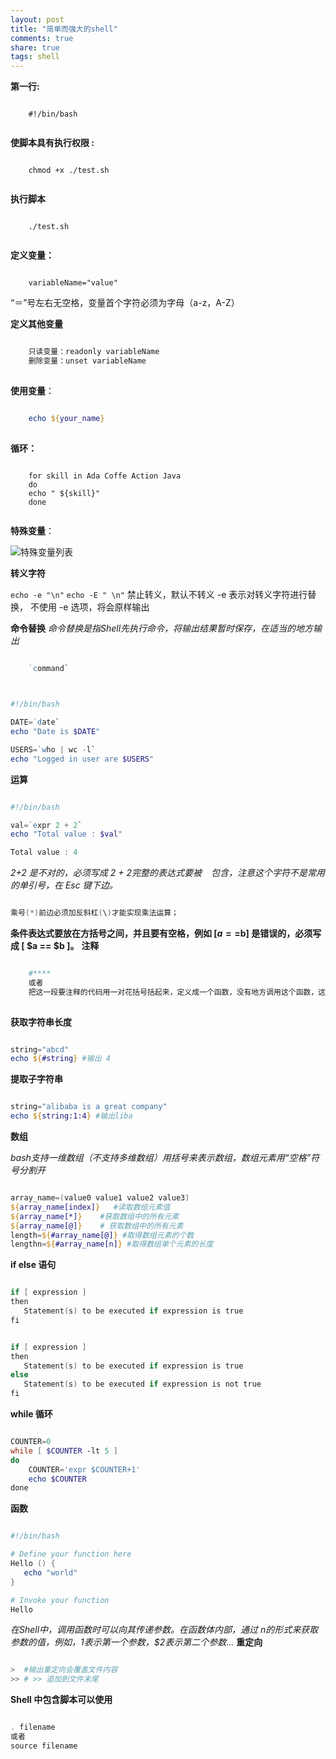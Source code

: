 ```yaml
---
layout: post
title: "简单而强大的shell" 
comments: true
share: true
tags: shell
---
```


**第一行:**

```

    #!/bin/bash
    
```

**使脚本具有执行权限 :**

```

    chmod +x ./test.sh
    
```

**执行脚本**

```

    ./test.sh
    
```

**定义变量：**

```

    variableName="value"

```

“＝”号左右无空格，变量首个字符必须为字母（a-z，A-Z）

**定义其他变量**

```powershell

    只读变量：readonly variableName
    删除变量：unset variableName
    
```

**使用变量**：

```powershell

    echo ${your_name}
    
```

**循环：**

``` javascript?linenums

    for skill in Ada Coffe Action Java 
    do
    echo " ${skill}"
    done
    
```

**特殊变量**：

![特殊变量列表][1]

**转义字符**

`echo -e "\n"`
`echo -E " \n"` 禁止转义，默认不转义
-e 表示对转义字符进行替换， 不使用 -e 选项，将会原样输出

**命令替换**
*命令替换是指Shell先执行命令，将输出结果暂时保存，在适当的地方输出*

```powershell

    `command`
    
```

```powershell

#!/bin/bash

DATE=`date`
echo "Date is $DATE"

USERS=`who | wc -l`
echo "Logged in user are $USERS"

```
**运算**

```powershell

#!/bin/bash

val=`expr 2 + 2`
echo "Total value : $val"

Total value : 4

```
*2+2 是不对的，必须写成 2 + 2完整的表达式要被 ` ` 包含，注意这个字符不是常用的单引号，在 Esc 键下边。*

```powershell

乘号(*)前边必须加反斜杠(\)才能实现乘法运算；

```

**条件表达式要放在方括号之间，并且要有空格，例如 [$a==$b] 是错误的，必须写成 [ $a == $b ]。**
**注释**

```powershell

    #****
    或者
    把这一段要注释的代码用一对花括号括起来，定义成一个函数，没有地方调用这个函数，这块代码就不会执行，达到了和注释一样的效果。
    
```

**获取字符串长度**

```powershell

string="abcd"
echo ${#string} #输出 4

```

**提取子字符串**

```powershell

string="alibaba is a great company"
echo ${string:1:4} #输出liba

```

**数组**

*bash支持一维数组（不支持多维数组）用括号来表示数组，数组元素用“空格”符号分割开*

```powershell

array_name=(value0 value1 value2 value3)
${array_name[index]}   #读取数组元素值
${array_name[*]}    #获取数组中的所有元素
${array_name[@]}    # 获取数组中的所有元素
length=${#array_name[@]} #取得数组元素的个数
lengthn=${#array_name[n]} #取得数组单个元素的长度

```
**if else 语句**

```powershell

if [ expression ]
then
   Statement(s) to be executed if expression is true
fi

```

```powershell

if [ expression ]
then
   Statement(s) to be executed if expression is true
else
   Statement(s) to be executed if expression is not true
fi

```

**while 循环**

```powershell

COUNTER=0
while [ $COUNTER -lt 5 ]
do
    COUNTER='expr $COUNTER+1'
    echo $COUNTER
done

```

**函数**

```powershell

#!/bin/bash

# Define your function here
Hello () {
   echo "world"
}

# Invoke your function
Hello

```

*在Shell中，调用函数时可以向其传递参数。在函数体内部，通过 $n 的形式来获取参数的值，例如，$1表示第一个参数，$2表示第二个参数...*
**重定向**

```powershell

>  #输出重定向会覆盖文件内容
>> # >> 追加到文件末尾

```

**Shell 中包含脚本可以使用**

```powershell

. filename
或者
source filename

```

  [1]: ./images/%E5%B1%8F%E5%B9%95%E5%BF%AB%E7%85%A7%202015-06-19%20%E4%B8%8A%E5%8D%8811.45.33.png "屏幕快照 2015-06-19 上午11.45.33.png"
